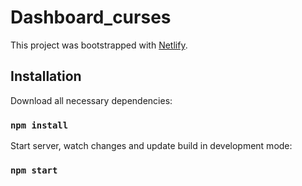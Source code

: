 # Dashboard_curses

This project was bootstrapped with [Netlify](https://dashboard-courses.netlify.app).

## Installation

Download all necessary dependencies:

### `npm install`

Start server, watch changes and update build in development mode:

### `npm start`
